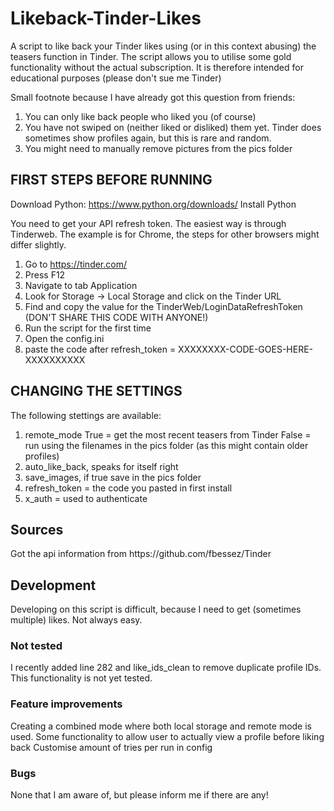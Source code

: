 # Likeback-Tinder-Likes
A script to like back your Tinder likes using (or in this context abusing) the teasers function in Tinder.
The script allows you to utilise some gold functionality without the actual subscription. It is therefore intended for educational purposes (please don't sue me Tinder)

Small footnote because I have already got this question from friends:
1) You can only like back people who liked you (of course)
2) You have not swiped on (neither liked or disliked) them yet. Tinder does sometimes show profiles again, but this is rare and random.
3) You might need to manually remove pictures from the pics folder



<h2>FIRST STEPS BEFORE RUNNING</h2>

Download Python: https://www.python.org/downloads/
Install Python

You need to get your API refresh token. The easiest way is through Tinderweb. The example is for Chrome, the steps for other browsers might differ slightly.
1) Go to https://tinder.com/
2) Press F12
3) Navigate to tab Application
4) Look for Storage -> Local Storage and click on the Tinder URL
5) Find and copy the value for the TinderWeb/LoginDataRefreshToken (DON'T SHARE THIS CODE WITH ANYONE!)
6) Run the script for the first time
7) Open the config.ini
8) paste the code after refresh_token = XXXXXXXX-CODE-GOES-HERE-XXXXXXXXXX 



<h2>CHANGING THE SETTINGS</h2>

The following stettings are available:
1) remote_mode 
        True = get the most recent teasers from Tinder
        False = run using the filenames in the pics folder (as this might contain older profiles)
2) auto_like_back, speaks for itself right
3) save_images, if true save in the pics folder
4) refresh_token = the code you pasted in first install
5) x_auth = used to authenticate


<h2>Sources</h2>
Got the api information from https://github.com/fbessez/Tinder

<h2>Development</h2>
Developing on this script is difficult, because I need to get (sometimes multiple) likes. Not always easy.

<h3>Not tested</h3>
I recently added line 282 and like_ids_clean to remove duplicate profile IDs. This functionality is not yet tested.

<h3>Feature improvements</h3>
Creating a combined mode where both local storage and remote mode is used.
Some functionality to allow user to actually view a profile before liking back
Customise amount of tries per run in config

<h3>Bugs</h3>
None that I am aware of, but please inform me if there are any!
